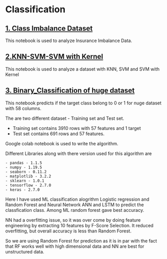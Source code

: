 
# Classification

## [1. Class Imbalance Dataset](https://github.com/SandKrish/Classification_Prediction/blob/main/imbalance-insurance-data-analysis.ipynb)
This notebook is used to analyze Insurance Imbalance Data.

## [2.KNN-SVM-SVM with Kernel](https://github.com/SandKrish/Classification_Prediction/blob/main/knn-svm-svm-with-kernel-hyperparameter.ipynb)
This notebook is used to analyze a dataset with KNN, SVM and SVM with Kernel

## [3. Binary_Classification of huge dataset](https://github.com/SandKrish/Classification_Prediction/blob/main/Binary_Classification_Prediction.ipynb)
This notebook predicts if the target class belong to 0 or 1 for nuge dataset with 58 columns.


The are two different dataset - Training set and Test set.
- Training set contains  3910  rows with  57 features and 1 target
- Test set contains  691  rows and  57 features.

Google colab notebook is used to write the algorithm.

Different Libraries along with there version used for this algorithm are

	- pandas - 1.1.5
	- numpy - 1.19.5
	- seaborn - 0.11.2
	- matplotlib - 3.2.2
	- sklearn - 1.0.1
	- tensorflow - 2.7.0
	- keras - 2.7.0

Here I have used ML classification alogrithm Logistic regression and Random Forest and Neural Network ANN and LSTM to predict the classfication class.
Among ML random forest gave best accuracy.

NN had a overfitting issue, so it was over come by doing feature engineering by extracting 10 features by F-Score Selection. 
It reduced overfitting, but overall accuracy is less than Random Forest.

So we are using Random Forest for prediction as it is in par with the fact that RF works well with high dimensional data and NN are best for unstructured data.

